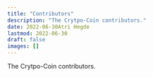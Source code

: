 ```yaml
---
title: "Contributors"
description: "The Crytpo-Coin contributors."
date: 2022-06-30Atri Hegde
lastmod: 2022-06-30
draft: false
images: []
---
```


The Crytpo-Coin contributors.
